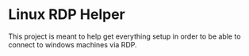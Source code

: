 # Linux RDP Helper
This project is meant to help get everything setup in order to be able to connect to windows machines via RDP.
